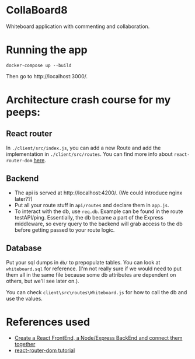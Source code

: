 # CollaBoard8

Whiteboard application with commenting and collaboration.

# Running the app

    docker-compose up --build

Then go to http://localhost:3000/.

# Architecture crash course for my peeps:

## React router

In `./client/src/index.js`, you can add a new Route and add the implementation in `./client/src/routes`. You can find more info about `react-router-dom` [here](https://github.com/remix-run/react-router/blob/main/docs/getting-started/tutorial.md).

## Backend

- The api is served at http://localhost:4200/. (We could introduce nginx later??)
- Put all your route stuff in `api/routes` and declare them in `app.js`.
- To interact with the db, use `req.db`. Example can be found in the route testAPI/ping. Essentially, the db became a part of the Express middleware, so every query to the backend will grab access to the db before getting passed to your route logic.

## Database

Put your sql dumps in `db/` to prepopulate tables. You can look at `whiteboard.sql` for reference. (I'm not really sure if we would need to put them all in the same file because some db attributes are dependent on others, but we'll see later on.).

You can check `client\src\routes\Whiteboard.js` for how to call the db and use the values.

# References used

- [Create a React FrontEnd, a Node/Express BackEnd and connect them together](https://medium.com/@jrshenrique/create-a-react-frontend-a-node-express-backend-and-connect-them-together-c5798926047c)
- [react-router-dom tutorial](https://github.com/remix-run/react-router/blob/main/docs/getting-started/tutorial.md)
